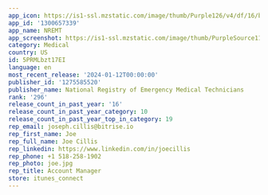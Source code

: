 ```yaml
---
app_icon: https://is1-ssl.mzstatic.com/image/thumb/Purple126/v4/df/16/b3/df16b309-cdc6-2319-bfae-892812460715/App_-_Production-1x_U007emarketing-0-7-0-85-220-0.png/1024x1024bb.png
app_id: '1300657339'
app_name: NREMT
app_screenshot: https://is1-ssl.mzstatic.com/image/thumb/PurpleSource116/v4/59/f8/93/59f8930c-2bb7-8681-c4c0-140b97835e23/dd3a59cc-0424-45ff-85b9-3eeebf2077f1_Simulator_Screen_Shot_-_iPhone_11_Pro_Max_-_2021-12-01_at_12.35.34.png/1242x2688bb.png
category: Medical
country: US
id: 5PRMLbzt17EI
language: en
most_recent_release: '2024-01-12T00:00:00'
publisher_id: '1275585520'
publisher_name: National Registry of Emergency Medical Technicians
rank: '296'
release_count_in_past_year: '16'
release_count_in_past_year_category: 10
release_count_in_past_year_top_in_category: 19
rep_email: joseph.cillis@bitrise.io
rep_first_name: Joe
rep_full_name: Joe Cillis
rep_linkedin: https://www.linkedin.com/in/joecillis
rep_phone: +1 518-258-1902
rep_photo: joe.jpg
rep_title: Account Manager
store: itunes_connect
---
```

